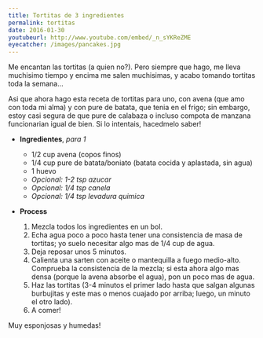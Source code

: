 ```yaml
---
title: Tortitas de 3 ingredientes
permalink: tortitas
date: 2016-01-30
youtubeurl: http://www.youtube.com/embed/_n_sYKReZME
eyecatcher: /images/pancakes.jpg
---
```


Me encantan las tortitas (a quien no?). Pero siempre que hago, me lleva muchisimo tiempo y encima me salen muchisimas, y acabo tomando tortitas toda la semana... 

Asi que ahora hago esta receta de tortitas para uno, con avena (que amo con toda mi alma) y con pure de batata, que tenia en el frigo; sin embargo, estoy casi segura de que pure de calabaza o incluso compota de manzana funcionarian igual de bien. Si lo intentais, hacedmelo saber!



* **Ingredientes**, _para 1_
  * 1/2 cup avena (copos finos)
  * 1/4 cup pure de batata/boniato (batata cocida y aplastada, sin agua)
  * 1 huevo
  * _Opcional: 1-2 tsp azucar_
  * _Opcional: 1/4 tsp canela_
  * _Opcional: 1/4 tsp levadura quimica_

* **Process**

  1. Mezcla todos los ingredientes en un bol. 
  2. Echa agua poco a poco hasta tener una consistencia de masa de tortitas; yo suelo necesitar algo mas de 1/4 cup de agua. 
  3. Deja reposar unos 5 minutos.
  4. Calienta una sarten con aceite o mantequilla a fuego medio-alto. Comprueba la consistencia de la mezcla; si esta ahora algo mas densa (porque la avena absorbe el agua), pon un poco mas de agua. 
  5. Haz las tortitas (3-4 minutos el primer lado hasta que salgan algunas burbujitas y este mas o menos cuajado por arriba; luego, un minuto el otro lado). 
  6. A comer!

Muy esponjosas y humedas!